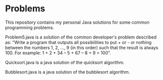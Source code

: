 # Problems

This repository contains my personal Java solutions for some common programming problems.

Problem5.java is a solution of the common developer's problem described as:
"Write a program that outputs all possibilities to put + or - or nothing between the numbers 1, 2, ..., 9 
(in this order) such that the result is always 100. For example: 1 + 2 + 34 – 5 + 67 – 8 + 9 = 100".

Quicksort.java is a java solution of the quicksort algorithm.

Bubblesort.java is a java solution of the bubblesort algorithm.
